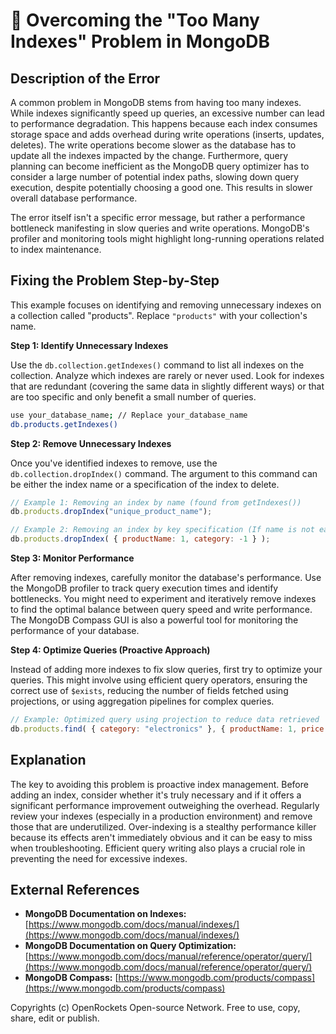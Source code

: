 # 🐞 Overcoming the "Too Many Indexes" Problem in MongoDB


## Description of the Error

A common problem in MongoDB stems from having too many indexes. While indexes significantly speed up queries, an excessive number can lead to performance degradation. This happens because each index consumes storage space and adds overhead during write operations (inserts, updates, deletes).  The write operations become slower as the database has to update all the indexes impacted by the change.  Furthermore, query planning can become inefficient as the MongoDB query optimizer has to consider a large number of potential index paths, slowing down query execution, despite potentially choosing a good one.  This results in slower overall database performance.

The error itself isn't a specific error message, but rather a performance bottleneck manifesting in slow queries and write operations. MongoDB's profiler and monitoring tools might highlight long-running operations related to index maintenance.

## Fixing the Problem Step-by-Step

This example focuses on identifying and removing unnecessary indexes on a collection called "products".  Replace `"products"` with your collection's name.

**Step 1: Identify Unnecessary Indexes**

Use the `db.collection.getIndexes()` command to list all indexes on the collection. Analyze which indexes are rarely or never used.  Look for indexes that are redundant (covering the same data in slightly different ways) or that are too specific and only benefit a small number of queries.

```bash
use your_database_name; // Replace your_database_name
db.products.getIndexes()
```

**Step 2: Remove Unnecessary Indexes**

Once you've identified indexes to remove, use the `db.collection.dropIndex()` command. The argument to this command can be either the index name or a specification of the index to delete.

```javascript
// Example 1: Removing an index by name (found from getIndexes())
db.products.dropIndex("unique_product_name");

// Example 2: Removing an index by key specification (If name is not easily accessible). 
db.products.dropIndex( { productName: 1, category: -1 } ); 
```

**Step 3: Monitor Performance**

After removing indexes, carefully monitor the database's performance.  Use the MongoDB profiler to track query execution times and identify bottlenecks. You might need to experiment and iteratively remove indexes to find the optimal balance between query speed and write performance.  The MongoDB Compass GUI is also a powerful tool for monitoring the performance of your database.

**Step 4:  Optimize Queries (Proactive Approach)**

Instead of adding more indexes to fix slow queries, first try to optimize your queries. This might involve using efficient query operators, ensuring the correct use of `$exists`, reducing the number of fields fetched using projections, or using aggregation pipelines for complex queries.

```javascript
// Example: Optimized query using projection to reduce data retrieved
db.products.find( { category: "electronics" }, { productName: 1, price: 1, _id: 0 } )
```

## Explanation

The key to avoiding this problem is proactive index management.  Before adding an index, consider whether it's truly necessary and if it offers a significant performance improvement outweighing the overhead.  Regularly review your indexes (especially in a production environment) and remove those that are underutilized. Over-indexing is a stealthy performance killer because its effects aren't immediately obvious and it can be easy to miss when troubleshooting. Efficient query writing also plays a crucial role in preventing the need for excessive indexes.

## External References

* **MongoDB Documentation on Indexes:** [https://www.mongodb.com/docs/manual/indexes/](https://www.mongodb.com/docs/manual/indexes/)
* **MongoDB Documentation on Query Optimization:** [https://www.mongodb.com/docs/manual/reference/operator/query/](https://www.mongodb.com/docs/manual/reference/operator/query/)
* **MongoDB Compass:** [https://www.mongodb.com/products/compass](https://www.mongodb.com/products/compass)


Copyrights (c) OpenRockets Open-source Network. Free to use, copy, share, edit or publish.

